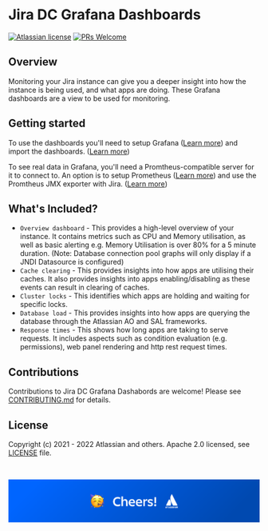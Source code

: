 # Jira DC Grafana Dashboards
[![Atlassian license](https://img.shields.io/badge/license-Apache%202.0-blue.svg?style=flat-square)](LICENSE) [![PRs Welcome](https://img.shields.io/badge/PRs-welcome-brightgreen.svg?style=flat-square)](CONTRIBUTING.md)

## Overview
Monitoring your Jira instance can give you a deeper insight into how the instance is being used, and what apps are doing. These Grafana dashboards are a view to be used for monitoring.

## Getting started

To use the dashboards you'll need to setup Grafana ([Learn more](https://grafana.com/docs/grafana/next/setup-grafana/)) and import the dashboards. ([Learn more](https://grafana.com/docs/grafana/latest/dashboards/export-import/))

To see real data in Grafana, you'll need a Promtheus-compatible server for it to connect to. An option is to setup Prometheus ([Learn more](https://prometheus.io/docs/prometheus/latest/getting_started/)) and use the Promtheus JMX exporter with Jira. ([Learn more](https://confluence.atlassian.com/doc/monitor-application-performance-1115674751.html))

## What's Included?

* `Overview dashboard` - This provides a high-level overview of your instance. It contains metrics such as CPU and Memory utilisation, as well as basic alerting e.g. Memory Utilisation is over 80% for a 5 minute duration. (Note: Database connection pool graphs will only display if a JNDI Datasource is configured)
* `Cache clearing` - This provides insights into how apps are utilising their caches. It also provides insights into apps enabling/disabling as these events can result in clearing of caches.
* `Cluster locks` - This identifies which apps are holding and waiting for specific locks.
* `Database load` - This provides insights into how apps are querying the database through the Atlassian AO and SAL frameworks.
* `Response times` - This shows how long apps are taking to serve requests. It includes aspects such as condition evaluation (e.g. permissions), web panel rendering and http rest request times.

## Contributions

Contributions to Jira DC Grafana Dashabords are welcome! Please see [CONTRIBUTING.md](CONTRIBUTING.md) for details.

## License

Copyright (c) 2021 - 2022 Atlassian and others.
Apache 2.0 licensed, see [LICENSE](LICENSE) file.

<br/> 

[![With â¤ï¸ from Atlassian](https://raw.githubusercontent.com/atlassian-internal/oss-assets/master/banner-cheers-light.png)](https://www.atlassian.com)
